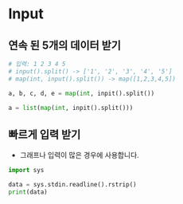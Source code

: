 # Input

## 연속 된 5개의 데이터 받기

```python
# 입력: 1 2 3 4 5
# input().split() -> ['1', '2', '3', '4', '5']
# map(int, input().split()) -> map([1,2,3,4,5])

a, b, c, d, e = map(int, inpit().split())

a = list(map(int, inpit().split()))
```

## 빠르게 입력 받기

- 그래프나 입력이 많은 경우에 사용합니다.

```python
import sys

data = sys.stdin.readline().rstrip()
print(data)
```
